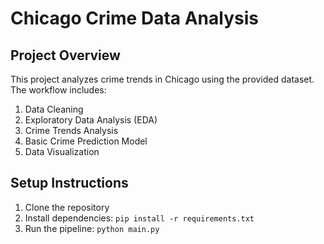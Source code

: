 # Chicago Crime Data Analysis

## Project Overview
This project analyzes crime trends in Chicago using the provided dataset. The workflow includes:
1. Data Cleaning
2. Exploratory Data Analysis (EDA)
3. Crime Trends Analysis
4. Basic Crime Prediction Model
5. Data Visualization

## Setup Instructions
1. Clone the repository
2. Install dependencies: `pip install -r requirements.txt`
3. Run the pipeline: `python main.py`
